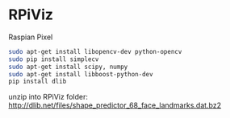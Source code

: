 
# RPiViz


Raspian Pixel
```bash
sudo apt-get install libopencv-dev python-opencv
sudo pip install simplecv
sudo apt-get install scipy, numpy
sudo apt-get install libboost-python-dev
pip install dlib
```
unzip into RPiViz folder:
http://dlib.net/files/shape_predictor_68_face_landmarks.dat.bz2
